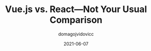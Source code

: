 ---
author: domagojvidovicc
date: 2021-06-07
publisher: thepracticaldev
tags:
  - vuejs
  - react
target_url: https://dev.to/domagojvidovic/vue-js-vs-react-not-your-usual-comparison-2omm
title: Vue.js vs. React—Not Your Usual Comparison
---